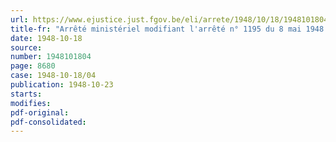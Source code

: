 ```yaml
---
url: https://www.ejustice.just.fgov.be/eli/arrete/1948/10/18/1948101804/justel
title-fr: "Arrêté ministériel modifiant l'arrêté n° 1195 du 8 mai 1948 réglant la mise en gage des livrets de dotation des prisonniers de guerre 1940-1945"
date: 1948-10-18
source:
number: 1948101804
page: 8680
case: 1948-10-18/04
publication: 1948-10-23
starts:
modifies:
pdf-original:
pdf-consolidated:
---
```


